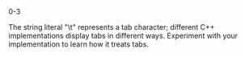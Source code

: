 0-3

The string literal "\t" represents a tab character; different C++ implementations display tabs in different ways. Experiment with your implementation to learn how it treats tabs.
